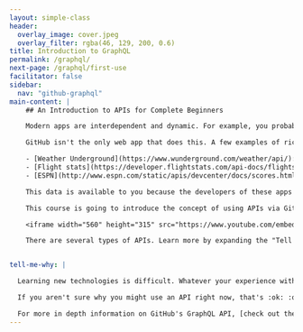 ```yaml
---
layout: simple-class
header:
  overlay_image: cover.jpeg
  overlay_filter: rgba(46, 129, 200, 0.6)
title: Introduction to GraphQL
permalink: /graphql/
next-page: /graphql/first-use
facilitator: false
sidebar:
  nav: "github-graphql"
main-content: |
    ## An Introduction to APIs for Complete Beginners

    Modern apps are interdependent and dynamic. For example, you probably sign in to various web apps using your GitHub account. These apps may be grabbing your Avatar photo directly from GitHub or some information about your projects. As an added bonus, the data about your project is always changing, so these connections are constantly updating the information that is displayed.

    GitHub isn't the only web app that does this. A few examples of rich data sources are:

    - [Weather Underground](https://www.wunderground.com/weather/api/): get access to your local weather or report it from you home weather station
    - [Flight stats](https://developer.flightstats.com/api-docs/flightstatus/v2): grab information about any flight
    - [ESPN](http://www.espn.com/static/apis/devcenter/docs/scores.html): keep track of your favorite sports team's record

    This data is available to you because the developers of these apps created a public Application Program Interface (API).

    This course is going to introduce the concept of using APIs via GitHub's GraphQL, and show you how it can be used to gather data from GitHub and make a simple change.

    <iframe width="560" height="315" src="https://www.youtube.com/embed/dsPVrbDHgaY?ecver=1" frameborder="0" allowfullscreen></iframe>

    There are several types of APIs. Learn more by expanding the "Tell me why" section below.


tell-me-why: |

  Learning new technologies is difficult. Whatever your experience with APIs or GraphQL, this course is hands-on and will walk you through the steps to get started. We believe that working with a new technology and getting real experience is the quickest and surest way to learn.

  If you aren't sure why you might use an API right now, that's :ok: :ok_hand:. This course only walks through a few examples, and we'll set you confidently on the path of additional use cases.

  For more in depth information on GitHub's GraphQL API, [check out the official documentation](https://developer.github.com/v4/). You can find many use cases and examples of GraphQL in action.
---
```

